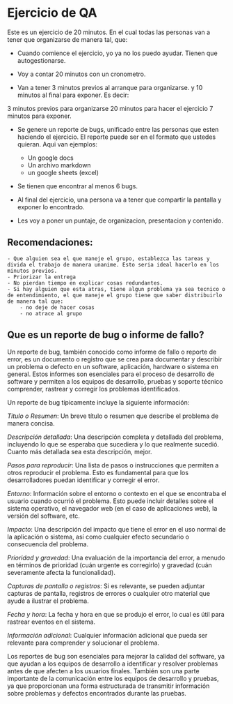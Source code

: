 # Ejercicio de QA


Este es un ejercicio de 20 minutos. En el cual todas las personas van a tener que organizarse de manera tal, que:

- Cuando comience el ejercicio, yo ya no los puedo ayudar. Tienen que autogestionarse.

- Voy a contar 20 minutos con un cronometro.

- Van a tener 3 minutos previos al arranque para organizarse. y 10 minutos al final para exponer. Es decir:

3 minutos previos para organizarse
20 minutos para hacer el ejercicio
7 minutos para exponer.

- Se genere un reporte de bugs, unificado entre las personas que esten haciendo el ejercicio. El reporte puede ser en el formato que ustedes quieran. Aqui van ejemplos:
    - Un google docs
    - Un archivo markdown
    - un google sheets (excel)

- Se tienen que encontrar al menos 6 bugs.

- Al final del ejercicio, una persona va a tener que compartir la pantalla y exponer lo encontrado.

- Les voy a poner un puntaje, de organizacion, presentacion y contenido.

## Recomendaciones:
    - Que alguien sea el que maneje el grupo, establezca las tareas y divida el trabajo de manera unanime. Esto seria ideal hacerlo en los minutos previos.
    - Priorizar la entrega
    - No pierdan tiempo en explicar cosas redundantes.
    - Si hay alguien que esta atras, tiene algun problema ya sea tecnico o de entendimiento, el que maneje el grupo tiene que saber distribuirlo de manera tal que:
        - no deje de hacer cosas
        - no atrace al grupo


## Que es un reporte de bug o informe de fallo?

Un reporte de bug, también conocido como informe de fallo o reporte de error, es un documento o registro que se crea para documentar y describir un problema o defecto en un software, aplicación, hardware o sistema en general. Estos informes son esenciales para el proceso de desarrollo de software y permiten a los equipos de desarrollo, pruebas y soporte técnico comprender, rastrear y corregir los problemas identificados.

Un reporte de bug típicamente incluye la siguiente información:

*Título o Resumen*: Un breve título o resumen que describe el problema de manera concisa.

*Descripción detallada*: Una descripción completa y detallada del problema, incluyendo lo que se esperaba que sucediera y lo que realmente sucedió. Cuanto más detallada sea esta descripción, mejor.

*Pasos para reproducir*: Una lista de pasos o instrucciones que permiten a otros reproducir el problema. Esto es fundamental para que los desarrolladores puedan identificar y corregir el error.

*Entorno*: Información sobre el entorno o contexto en el que se encontraba el usuario cuando ocurrió el problema. Esto puede incluir detalles sobre el sistema operativo, el navegador web (en el caso de aplicaciones web), la versión del software, etc.

*Impacto*: Una descripción del impacto que tiene el error en el uso normal de la aplicación o sistema, así como cualquier efecto secundario o consecuencia del problema.

*Prioridad y gravedad*: Una evaluación de la importancia del error, a menudo en términos de prioridad (cuán urgente es corregirlo) y gravedad (cuán severamente afecta la funcionalidad).

*Capturas de pantalla o registros*: Si es relevante, se pueden adjuntar capturas de pantalla, registros de errores o cualquier otro material que ayude a ilustrar el problema.

*Fecha y hora*: La fecha y hora en que se produjo el error, lo cual es útil para rastrear eventos en el sistema.

*Información adicional*: Cualquier información adicional que pueda ser relevante para comprender y solucionar el problema.

Los reportes de bug son esenciales para mejorar la calidad del software, ya que ayudan a los equipos de desarrollo a identificar y resolver problemas antes de que afecten a los usuarios finales. También son una parte importante de la comunicación entre los equipos de desarrollo y pruebas, ya que proporcionan una forma estructurada de transmitir información sobre problemas y defectos encontrados durante las pruebas.
